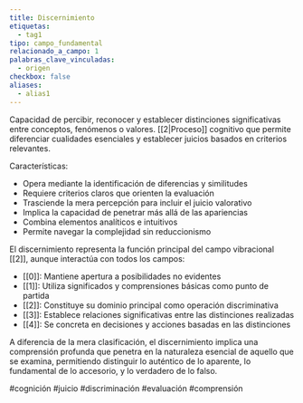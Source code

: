 ```yaml
---
title: Discernimiento
etiquetas:
  - tag1
tipo: campo_fundamental
relacionado_a_campo: 1
palabras_clave_vinculadas:
  - origen
checkbox: false
aliases:
  - alias1
---
```


Capacidad de percibir, reconocer y establecer distinciones significativas entre conceptos, fenómenos o valores. [[2|Proceso]] cognitivo que permite diferenciar cualidades esenciales y establecer juicios basados en criterios relevantes.

Características:
- Opera mediante la identificación de diferencias y similitudes
- Requiere criterios claros que orienten la evaluación
- Trasciende la mera percepción para incluir el juicio valorativo
- Implica la capacidad de penetrar más allá de las apariencias
- Combina elementos analíticos e intuitivos
- Permite navegar la complejidad sin reduccionismo

El discernimiento representa la función principal del campo vibracional [[2]], aunque interactúa con todos los campos:
- [[0]]: Mantiene apertura a posibilidades no evidentes
- [[1]]: Utiliza significados y comprensiones básicas como punto de partida
- [[2]]: Constituye su dominio principal como operación discriminativa
- [[3]]: Establece relaciones significativas entre las distinciones realizadas
- [[4]]: Se concreta en decisiones y acciones basadas en las distinciones

A diferencia de la mera clasificación, el discernimiento implica una comprensión profunda que penetra en la naturaleza esencial de aquello que se examina, permitiendo distinguir lo auténtico de lo aparente, lo fundamental de lo accesorio, y lo verdadero de lo falso.

#cognición #juicio #discriminación #evaluación #comprensión
